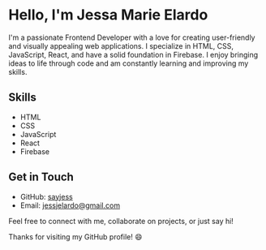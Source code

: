 # Hello, I'm Jessa Marie Elardo

I'm a passionate Frontend Developer with a love for creating user-friendly and visually appealing web applications. I specialize in HTML, CSS, JavaScript, React, and have a solid foundation in Firebase. I enjoy bringing ideas to life through code and am constantly learning and improving my skills.

## Skills

- HTML
- CSS
- JavaScript
- React
- Firebase

## Get in Touch

- GitHub: [sayjess](https://github.com/sayjess)
- Email: [jessjelardo@gmail.com](mailto:jessjelardo@gmail.com)

Feel free to connect with me, collaborate on projects, or just say hi!

Thanks for visiting my GitHub profile! 😄
